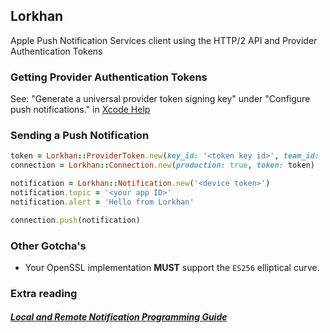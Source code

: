 ## Lorkhan

Apple Push Notification Services client using the HTTP/2 API and Provider Authentication Tokens

### Getting Provider Authentication Tokens

See: "Generate a universal provider token signing key" under "Configure push notifications." in [Xcode Help](http://help.apple.com/xcode)

### Sending a Push Notification

```ruby
token = Lorkhan::ProviderToken.new(key_id: '<token key id>', team_id: '<developer team id>', secret: '<PAT secret>')
connection = Lorkhan::Connection.new(production: true, token: token)

notification = Lorkhan::Notification.new('<device token>')
notification.topic = '<your app ID>'
notification.alert = 'Hello from Lorkhan'

connection.push(notification)
```

### Other Gotcha's

- Your OpenSSL implementation __MUST__ support the `ES256` elliptical curve.

### Extra reading

##### [Local and Remote Notification Programming Guide](https://developer.apple.com/library/content/documentation/NetworkingInternet/Conceptual/RemoteNotificationsPG/APNSOverview.html#//apple_ref/doc/uid/TP40008194-CH8-SW1)
